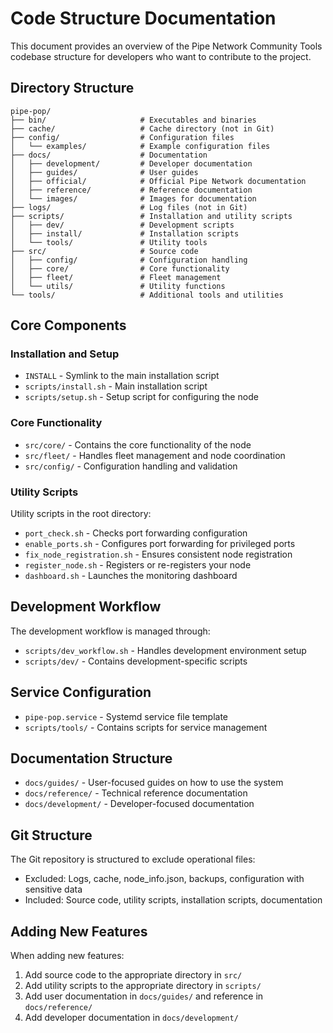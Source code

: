 # Code Structure Documentation

This document provides an overview of the Pipe Network Community Tools codebase structure for developers who want to contribute to the project.

## Directory Structure

```
pipe-pop/
├── bin/                     # Executables and binaries
├── cache/                   # Cache directory (not in Git)
├── config/                  # Configuration files
│   └── examples/            # Example configuration files
├── docs/                    # Documentation
│   ├── development/         # Developer documentation
│   ├── guides/              # User guides
│   ├── official/            # Official Pipe Network documentation
│   ├── reference/           # Reference documentation
│   └── images/              # Images for documentation
├── logs/                    # Log files (not in Git)
├── scripts/                 # Installation and utility scripts
│   ├── dev/                 # Development scripts
│   ├── install/             # Installation scripts
│   └── tools/               # Utility tools
├── src/                     # Source code
│   ├── config/              # Configuration handling
│   ├── core/                # Core functionality
│   ├── fleet/               # Fleet management
│   └── utils/               # Utility functions
└── tools/                   # Additional tools and utilities
```

## Core Components

### Installation and Setup

- `INSTALL` - Symlink to the main installation script
- `scripts/install.sh` - Main installation script
- `scripts/setup.sh` - Setup script for configuring the node

### Core Functionality

- `src/core/` - Contains the core functionality of the node
- `src/fleet/` - Handles fleet management and node coordination
- `src/config/` - Configuration handling and validation

### Utility Scripts

Utility scripts in the root directory:

- `port_check.sh` - Checks port forwarding configuration
- `enable_ports.sh` - Configures port forwarding for privileged ports
- `fix_node_registration.sh` - Ensures consistent node registration
- `register_node.sh` - Registers or re-registers your node
- `dashboard.sh` - Launches the monitoring dashboard

## Development Workflow

The development workflow is managed through:

- `scripts/dev_workflow.sh` - Handles development environment setup
- `scripts/dev/` - Contains development-specific scripts

## Service Configuration

- `pipe-pop.service` - Systemd service file template
- `scripts/tools/` - Contains scripts for service management

## Documentation Structure

- `docs/guides/` - User-focused guides on how to use the system
- `docs/reference/` - Technical reference documentation
- `docs/development/` - Developer-focused documentation

## Git Structure

The Git repository is structured to exclude operational files:

- Excluded: Logs, cache, node_info.json, backups, configuration with sensitive data
- Included: Source code, utility scripts, installation scripts, documentation

## Adding New Features

When adding new features:

1. Add source code to the appropriate directory in `src/`
2. Add utility scripts to the appropriate directory in `scripts/`
3. Add user documentation in `docs/guides/` and reference in `docs/reference/`
4. Add developer documentation in `docs/development/` 